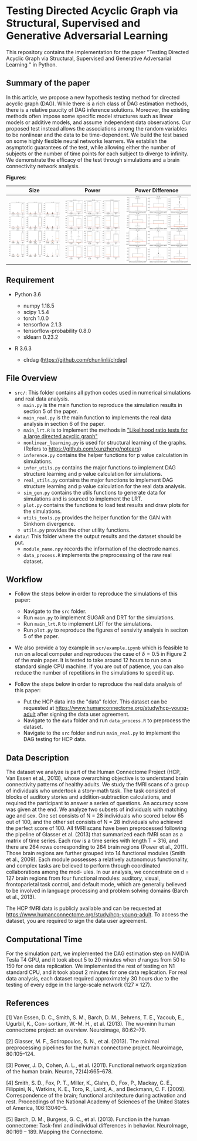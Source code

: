 # Testing Directed Acyclic Graph via Structural, Supervised and Generative Adversarial Learning

This repository contains the implementation for the paper "Testing Directed Acyclic Graph via Structural, Supervised and Generative Adversarial Learning
" in Python. 

## Summary of the paper

In this article, we propose a new hypothesis testing method for directed acyclic graph (DAG). While there is a rich class of DAG estimation methods, there is a relative paucity of DAG inference solutions. Moreover, the existing methods often impose some specific model structures such as linear models or additive models, and assume independent data observations. Our proposed test instead allows the associations among the random variables to be nonlinear and the data to be time-dependent. We build the test based on some highly flexible neural networks learners. We establish the asymptotic guarantees of the test, while allowing either the number of subjects or the number of time points for each subject to diverge to infinity. We demonstrate the efficacy of the test through simulations and a brain connectivity network analysis.   


**Figures**:  

| Size | Power | Power Difference |
| :-------:    |  :-------: |  :-------: |
| <img align="center" src="sim_null.png" alt="drawing" width="500">   | <img align="center" src="sim_alter.png" alt="drawing" width="500" >  | <img align="center" src="sim_diff.png" alt="drawing" width="500" >  

## Requirement

+ Python 3.6
    + numpy 1.18.5
    + scipy 1.5.4
    + torch 1.0.0
    + tensorflow 2.1.3
    + tensorflow-probability 0.8.0
    + sklearn 0.23.2

+ R 3.6.3
    + clrdag (https://github.com/chunlinli/clrdag)


## File Overview
- `src/`: This folder contains all python codes used in numerical simulations and real data analysis.
  - `main.py` is the main function to reproduce the simulation results in section 5 of the paper.
  - `main_real.py` is the main function to implements the real data analysis in section 6 of the paper.
  - `main_lrt.R` is to implement the methods in ["Likelihood ratio tests for a large directed acyclic graph"](https://www.ncbi.nlm.nih.gov/pmc/articles/PMC7508303/)
  - `nonlinear_learning.py` is used for structural learning of the graphs. (Refers to https://github.com/xunzheng/notears)
  - `inference.py` contains the helper functions for p value calculation in simulations.
  - `infer_utils.py` contains the major functions to implement DAG structure learning and p value calculation for simulations.
  - `real_utils.py` contains the major functions to implement DAG structure learning and p value calculation for the real data analysis.
  - `sim_gen.py` contains the utils functions to generate data for simulations and is sourced to implement the LRT.
  - `plot.py` contains the functions to load test results and draw plots for the simulations.
  - `utils_tools.py` provides the helper function for the GAN with Sinkhorn divergence.
  - `utils.py` provides the other utility functions.
- `data/`: This folder where the output results and the dataset should be put.
  - `module_name.npy` records the information of the electrode names. 
  - `data_process.R` implements the preprocessing of the raw real dataset.

## Workflow

- Follow the steps below in order to reproduce the simulations of this paper:
    -  Navigate to the `src` folder.
    -  Run `main.py` to implement SUGAR and DRT for the simulations.
    -  Run `main_lrt.R` to implement LRT for the simulations.
    -  Run `plot.py` to reproduce the figures of sensivity analysis in seciton 5 of the paper.

- We also provide a toy example in `scr/example.ipynb` which is feasible to run on a local computer and reproduces the case of $\delta=0.5$ in Figure 2 of the main paper. It is tested to take around 12 hours to run on a standard single CPU machine. If you are out of patience, you can also reduce the number of repetitions in the simulations to speed it up.

- Follow the steps below in order to reproduce the real data analysis of this paper:
    -  Put the HCP data into the "data" folder. This dataset can be requested at https://www.humanconnectome.org/study/hcp-young-adult after signing the data user agreement.
    -  Navigate to the `data` folder and run `data_process.R` to preprocess the dataset.
    -  Navigate to the `src` folder and run `main_real.py` to implement the DAG testing for HCP data.

## Data Description

The dataset we analyze is part of the Human Connectome Project (HCP, Van Essen et al., 2013), whose overarching objective is to understand brain connectivity patterns of healthy adults. We study the fMRI scans of a group of individuals who undertook a story-math task. The task consisted of blocks of auditory stories and addition-subtraction calculations, and required the participant to answer a series of questions. An accuracy score was given at the end. We analyze two subsets of individuals with matching age and sex. One set consists of N = 28 individuals who scored below 65 out of 100, and the other set consists of N = 28 individuals who achieved the perfect score of 100. All fMRI scans have been preprocessed following the
pipeline of Glasser et al. (2013) that summarized each fMRI scan as a matrix of time series. Each row is a time series with length T = 316, and there are 264 rows corresponding to 264 brain regions (Power et al., 2011). Those brain regions are further grouped into 14 functional
modules (Smith et al., 2009). Each module possesses a relatively autonomous functionality,
and complex tasks are believed to perform through coordinated collaborations among the mod-
ules. In our analysis, we concentrate on d = 127 brain regions from four functional modules:
auditory, visual, frontoparietal task control, and default mode, which are generally believed to
be involved in language processing and problem solving domains (Barch et al., 2013).

The HCP fMRI data is publicly available and can be requested at https://www.humanconnectome.org/study/hcp-young-adult. To access the dataset, you are required to sign the data user agreement.


## Computational Time
For the simulation part, we implemented the DAG estimation step on NVIDIA Tesla T4 GPU, and it took about 5 to 20 minutes when $d$ ranges from 50 to 150 for one data replication. We implemented the rest of testing on N1 standard CPU, and it took about 2 minutes for one data replication. For real data analysis, each dataset required approximately 30 hours due to the testing of every edge in the large-scale network ($127 \times 127$).


## References
[1] Van Essen, D. C., Smith, S. M., Barch, D. M., Behrens, T. E., Yacoub, E., Ugurbil, K., Con-
sortium, W.-M. H., et al. (2013). The wu-minn human connectome project: an overview.
Neuroimage, 80:62–79.

[2] Glasser, M. F., Sotiropoulos, S. N., et al. (2013). The minimal preprocessing pipelines for the
human connectome project. Neuroimage, 80:105–124.

[3] Power, J. D., Cohen, A. L., et al. (2011). Functional network organization of the human brain.
Neuron, 72(4):665–678.

[4] Smith, S. D., Fox, P. T., Miller, K., Glahn, D., Fox, P., Mackay, C. E., Filippini, N., Watkins,
K. E., Toro, R., Laird, A., and Beckmann, C. F. (2009). Correspondence of the brain;
functional architecture during activation and rest. Proceedings of the National Academy of
Sciences of the United States of America, 106:13040–5.

[5] Barch, D. M., Burgess, G. C., et al. (2013). Function in the human connectome: Task-fmri and
individual differences in behavior. NeuroImage, 80:169 – 189. Mapping the Connectome.
